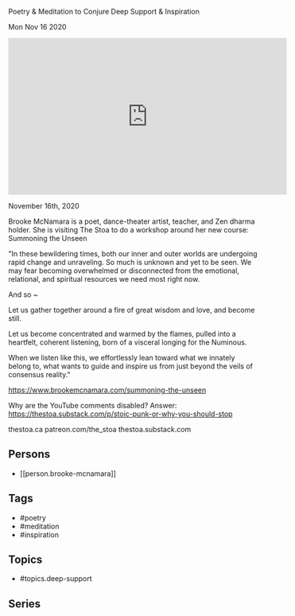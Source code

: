 

 Poetry & Meditation to Conjure Deep Support & Inspiration

Mon Nov 16 2020

<iframe width="560" height="315" src="https://www.youtube.com/embed/Xxj88T_njGk" title="Summoning the Unseen: Poetry & Meditation to Conjure Deep Support & Inspiration w/ Brooke McNamara" frameborder="0" allow="accelerometer; autoplay; clipboard-write; encrypted-media; gyroscope; picture-in-picture" allowfullscreen ></iframe>

November 16th, 2020

Brooke McNamara is a poet, dance-theater artist, teacher, and Zen dharma holder. She is visiting The Stoa to do a workshop around her new course: Summoning the Unseen

"In these bewildering times, both our inner and outer worlds are undergoing rapid change and unraveling. So much is unknown and yet to be seen. We may fear becoming overwhelmed or disconnected from the emotional, relational, and spiritual resources we need most right now.

And so ~

Let us gather together around a fire of great wisdom and love, and become still.

Let us become concentrated and warmed by the flames, pulled into a heartfelt, coherent listening, born of a visceral longing for the Numinous.

When we listen like this, we effortlessly lean toward what we innately belong to, what wants to guide and inspire us from just beyond the veils of consensus reality."

https://www.brookemcnamara.com/summoning-the-unseen

Why are the YouTube comments disabled? Answer: https://thestoa.substack.com/p/stoic-punk-or-why-you-should-stop

thestoa.ca
patreon.com/the_stoa
thestoa.substack.com

## Persons

- [[person.brooke-mcnamara]]

## Tags

- #poetry
- #meditation
- #inspiration

## Topics

- #topics.deep-support

## Series



